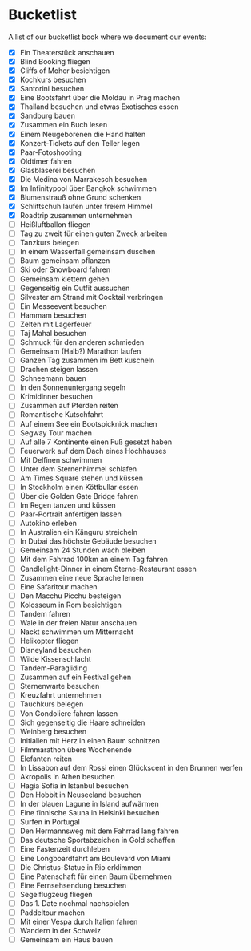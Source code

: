 # Bucketlist

A list of our bucketlist book where we document our events:

 - [X] Ein Theaterstück anschauen
 - [X] Blind Booking fliegen
 - [X] Cliffs of Moher besichtigen
 - [X] Kochkurs besuchen
 - [X] Santorini besuchen
 - [X] Eine Bootsfahrt über die Moldau in Prag machen
 - [X] Thailand besuchen und etwas Exotisches essen
 - [X] Sandburg bauen
 - [X] Zusammen ein Buch lesen
 - [X] Einem Neugeborenen die Hand halten
 - [X] Konzert-Tickets auf den Teller legen
 - [X] Paar-Fotoshooting
 - [X] Oldtimer fahren
 - [X] Glasbläserei besuchen
 - [X] Die Medina von Marrakesch besuchen
 - [X] Im Infinitypool über Bangkok schwimmen
 - [X] Blumenstrauß ohne Grund schenken
 - [X] Schlittschuh laufen unter freiem Himmel
 - [X] Roadtrip zusammen unternehmen
 - [ ] Heißluftballon fliegen
 - [ ] Tag zu zweit für einen guten Zweck arbeiten
 - [ ] Tanzkurs belegen
 - [ ] In einem Wasserfall gemeinsam duschen
 - [ ] Baum gemeinsam pflanzen
 - [ ] Ski oder Snowboard fahren
 - [ ] Gemeinsam klettern gehen
 - [ ] Gegenseitig ein Outfit aussuchen
 - [ ] Silvester am Strand mit Cocktail verbringen
 - [ ] Ein Messeevent besuchen
 - [ ] Hammam besuchen
 - [ ] Zelten mit Lagerfeuer
 - [ ] Taj Mahal besuchen
 - [ ] Schmuck für den anderen schmieden
 - [ ] Gemeinsam (Halb?) Marathon laufen
 - [ ] Ganzen Tag zusammen im Bett kuscheln
 - [ ] Drachen steigen lassen
 - [ ] Schneemann bauen
 - [ ] In den Sonnenuntergang segeln
 - [ ] Krimidinner besuchen
 - [ ] Zusammen auf Pferden reiten
 - [ ] Romantische Kutschfahrt
 - [ ] Auf einem See ein Bootspicknick machen
 - [ ] Segway Tour machen
 - [ ] Auf alle 7 Kontinente einen Fuß gesetzt haben
 - [ ] Feuerwerk auf dem Dach eines Hochhauses
 - [ ] Mit Delfinen schwimmen
 - [ ] Unter dem Sternenhimmel schlafen
 - [ ] Am Times Square stehen und küssen
 - [ ] In Stockholm einen Köttbullar essen
 - [ ] Über die Golden Gate Bridge fahren
 - [ ] Im Regen tanzen und küssen
 - [ ] Paar-Portrait anfertigen lassen
 - [ ] Autokino erleben
 - [ ] In Australien ein Känguru streicheln
 - [ ] In Dubai das höchste Gebäude besuchen
 - [ ] Gemeinsam 24 Stunden wach bleiben
 - [ ] Mit dem Fahrrad 100km an einem Tag fahren
 - [ ] Candlelight-Dinner in einem Sterne-Restaurant essen
 - [ ] Zusammen eine neue Sprache lernen
 - [ ] Eine Safaritour machen
 - [ ] Den Macchu Picchu besteigen
 - [ ] Kolosseum in Rom besichtigen
 - [ ] Tandem fahren
 - [ ] Wale in der freien Natur anschauen
 - [ ] Nackt schwimmen um Mitternacht
 - [ ] Helikopter fliegen
 - [ ] Disneyland besuchen
 - [ ] Wilde Kissenschlacht
 - [ ] Tandem-Paragliding    
 - [ ] Zusammen auf ein Festival gehen
 - [ ] Sternenwarte besuchen
 - [ ] Kreuzfahrt unternehmen
 - [ ] Tauchkurs belegen
 - [ ] Von Gondoliere fahren lassen
 - [ ] Sich gegenseitig die Haare schneiden
 - [ ] Weinberg besuchen
 - [ ] Initialien mit Herz in einen Baum schnitzen
 - [ ] Filmmarathon übers Wochenende
 - [ ] Elefanten reiten
 - [ ] In Lissabon auf dem Rossi einen Glückscent in den Brunnen werfen
 - [ ] Akropolis in Athen besuchen
 - [ ] Hagia Sofia in Istanbul besuchen
 - [ ] Den Hobbit in Neuseeland besuchen
 - [ ] In der blauen Lagune in Island aufwärmen
 - [ ] Eine finnische Sauna in Helsinki besuchen
 - [ ] Surfen in Portugal
 - [ ] Den Hermannsweg mit dem Fahrrad lang fahren
 - [ ] Das deutsche Sportabzeichen in Gold schaffen
 - [ ] Eine Fastenzeit durchleben
 - [ ] Eine Longboardfahrt am Boulevard von Miami
 - [ ] Die Christus-Statue in Rio erklimmen
 - [ ] Eine Patenschaft für einen Baum übernehmen
 - [ ] Eine Fernsehsendung besuchen
 - [ ] Segelflugzeug fliegen
 - [ ] Das 1. Date nochmal nachspielen
 - [ ] Paddeltour machen
 - [ ] Mit einer Vespa durch Italien fahren
 - [ ] Wandern in der Schweiz
 - [ ] Gemeinsam ein Haus bauen
